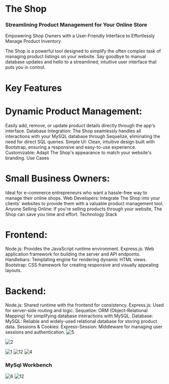 # The Shop
### Streamlining Product Management for Your Online Store
Empowering Shop Owners with a User-Friendly Interface to Effortlessly Manage Product Inventory

The Shop is a powerful tool designed to simplify the often complex task of managing product listings on your website.  Say goodbye to manual database updates and hello to a streamlined, intuitive user interface that puts you in control.

# Key Features

# Dynamic Product Management: 
Easily add, remove, or update product details directly through the app's interface.
Database Integration: The Shop seamlessly handles all interactions with your MySQL database through Sequelize, eliminating the need for direct SQL queries.
Simple UI: Clean, intuitive design built with Bootstrap, ensuring a responsive and easy-to-use experience.
Customizable: Adapt The Shop's appearance to match your website's branding.
Use Cases

# Small Business Owners: 
Ideal for e-commerce entrepreneurs who want a hassle-free way to manage their online shops.
Web Developers: Integrate The Shop into your clients' websites to provide them with a valuable product management tool.
Anyone Selling Online: If you're selling products through your website, The Shop can save you time and effort.
Technology Stack

# Frontend:
Node.js: Provides the JavaScript runtime environment.
Express.js: Web application framework for building the server and API endpoints.
Handlebars: Templating engine for rendering dynamic HTML views.
Bootstrap: CSS framework for creating responsive and visually appealing layouts.
# Backend:
Node.js: Shared runtime with the frontend for consistency.
Express.js: Used for server-side routing and logic.
Sequelize: ORM (Object-Relational Mapping) for simplifying database interactions with MySQL.
Database:
MySQL: Reliable and widely-used relational database for storing product data.
Sessions & Cookies:
Express-Session: Middleware for managing user sessions and authentication.
![5](https://github.com/VanshGupta1905/The-Shop/assets/97848559/798dfc09-9b3c-476d-a6b8-5c827ab0ba68)

![2](https://github.com/VanshGupta1905/The-Shop/assets/97848559/b4fe44d8-3d66-451f-a3cc-53efa3333e66)

![1](https://github.com/VanshGupta1905/The-Shop/assets/97848559/16b14455-3a37-4173-b11d-b8423fd2d733)
![12](https://github.com/VanshGupta1905/The-Shop/assets/97848559/f66cfae2-de7a-471a-8370-d893d7c70051)
![4](https://github.com/VanshGupta1905/The-Shop/assets/97848559/7e608653-2371-4311-9233-7cabd5281f75)
### MySql Workbench
![6](https://github.com/VanshGupta1905/The-Shop/assets/97848559/ecb9d46a-6ae7-45ff-a939-fe3d18a882b5)
![12](https://github.com/VanshGupta1905/The-Shop/assets/97848559/6cfb59f0-dfbc-44ab-b209-e92ce0c613c9)
